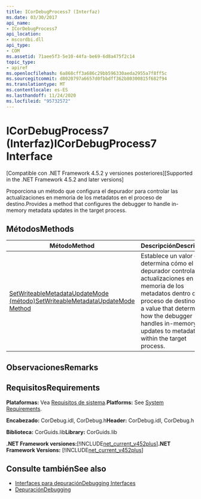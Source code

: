 ```yaml
---
title: ICorDebugProcess7 (Interfaz)
ms.date: 03/30/2017
api_name:
- ICorDebugProcess7
api_location:
- mscordbi.dll
api_type:
- COM
ms.assetid: 71aee5f3-5e10-44fa-be69-6d8a475f2c14
topic_type:
- apiref
ms.openlocfilehash: 6a868cff3a686c29bb596330aeda2955a7f8ff5c
ms.sourcegitcommit: d8020797a6657d0fbbdff362b80300815f682f94
ms.translationtype: MT
ms.contentlocale: es-ES
ms.lasthandoff: 11/24/2020
ms.locfileid: "95732572"
---
```

# <a name="icordebugprocess7-interface"></a><span data-ttu-id="2bb4c-102">ICorDebugProcess7 (Interfaz)</span><span class="sxs-lookup"><span data-stu-id="2bb4c-102">ICorDebugProcess7 Interface</span></span>

<span data-ttu-id="2bb4c-103">[Compatible con .NET Framework 4.5.2 y versiones posteriores]</span><span class="sxs-lookup"><span data-stu-id="2bb4c-103">[Supported in the .NET Framework 4.5.2 and later versions]</span></span>  
  
 <span data-ttu-id="2bb4c-104">Proporciona un método que configura el depurador para controlar las actualizaciones en memoria de los metadatos en el proceso de destino.</span><span class="sxs-lookup"><span data-stu-id="2bb4c-104">Provides a method that configures the debugger to handle in-memory metadata updates in the target process.</span></span>  
  
## <a name="methods"></a><span data-ttu-id="2bb4c-105">Métodos</span><span class="sxs-lookup"><span data-stu-id="2bb4c-105">Methods</span></span>  
  
|<span data-ttu-id="2bb4c-106">Método</span><span class="sxs-lookup"><span data-stu-id="2bb4c-106">Method</span></span>|<span data-ttu-id="2bb4c-107">Descripción</span><span class="sxs-lookup"><span data-stu-id="2bb4c-107">Description</span></span>|  
|------------|-----------------|  
|[<span data-ttu-id="2bb4c-108">SetWriteableMetadataUpdateMode (método)</span><span class="sxs-lookup"><span data-stu-id="2bb4c-108">SetWriteableMetadataUpdateMode Method</span></span>](icordebugprocess7-setwriteablemetadataupdatemode-method.md)|<span data-ttu-id="2bb4c-109">Establece un valor que determina cómo el depurador controla las actualizaciones en memoria de los metadatos dentro del proceso de destino.</span><span class="sxs-lookup"><span data-stu-id="2bb4c-109">Sets a value that determines how the debugger handles in-memory updates to metadata within the target process.</span></span>|  
  
## <a name="remarks"></a><span data-ttu-id="2bb4c-110">Observaciones</span><span class="sxs-lookup"><span data-stu-id="2bb4c-110">Remarks</span></span>  
  
## <a name="requirements"></a><span data-ttu-id="2bb4c-111">Requisitos</span><span class="sxs-lookup"><span data-stu-id="2bb4c-111">Requirements</span></span>  

 <span data-ttu-id="2bb4c-112">**Plataformas:** Vea [Requisitos de sistema](../../get-started/system-requirements.md).</span><span class="sxs-lookup"><span data-stu-id="2bb4c-112">**Platforms:** See [System Requirements](../../get-started/system-requirements.md).</span></span>  
  
 <span data-ttu-id="2bb4c-113">**Encabezado:** CorDebug.idl, CorDebug.h</span><span class="sxs-lookup"><span data-stu-id="2bb4c-113">**Header:** CorDebug.idl, CorDebug.h</span></span>  
  
 <span data-ttu-id="2bb4c-114">**Biblioteca:** CorGuids.lib</span><span class="sxs-lookup"><span data-stu-id="2bb4c-114">**Library:** CorGuids.lib</span></span>  
  
 <span data-ttu-id="2bb4c-115">**.NET Framework versiones:**[!INCLUDE[net_current_v452plus](../../../../includes/net-current-v452plus-md.md)]</span><span class="sxs-lookup"><span data-stu-id="2bb4c-115">**.NET Framework Versions:** [!INCLUDE[net_current_v452plus](../../../../includes/net-current-v452plus-md.md)]</span></span>  
  
## <a name="see-also"></a><span data-ttu-id="2bb4c-116">Consulte también</span><span class="sxs-lookup"><span data-stu-id="2bb4c-116">See also</span></span>

- [<span data-ttu-id="2bb4c-117">Interfaces para depuración</span><span class="sxs-lookup"><span data-stu-id="2bb4c-117">Debugging Interfaces</span></span>](debugging-interfaces.md)
- [<span data-ttu-id="2bb4c-118">Depuración</span><span class="sxs-lookup"><span data-stu-id="2bb4c-118">Debugging</span></span>](index.md)
